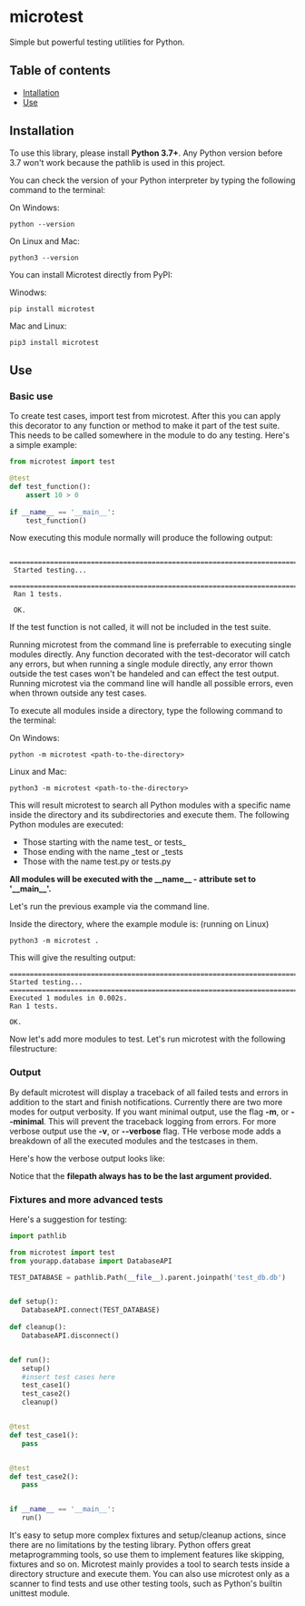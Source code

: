 # microtest
Simple but powerful testing utilities for Python.


## Table of contents
- [Intallation](installation)
- [Use](use)

## Installation

To use this library, please install **Python 3.7+**. 
Any Python version before 3.7 won't work because the pathlib is used in this project.

You can check the version of your Python interpreter by typing the following command to the terminal:

On Windows:

    python --version
  
On Linux and Mac:

    python3 --version
    
You can install Microtest directly from PyPI:

Winodws:

    pip install microtest
    
Mac and Linux:

    pip3 install microtest

## Use

### Basic use
To create test cases, import test from microtest.
After this you can apply this decorator to any function or method to make it part of the test suite.
This needs to be called somewhere in the module to do any testing. Here's a simple example:

```python
from microtest import test

@test
def test_function():
    assert 10 > 0
    
if __name__ == '__main__':
    test_function()
```
Now executing this module normally will produce the following output:
 ```shell
  ===========================================================================
  Started testing...
  ===========================================================================
  Ran 1 tests.

  OK.
 ```
 If the test function is not called, it will not be included in the test suite.
 
 Running microtest from the command line is preferrable to executing single modules directly.
 Any function decorated with the test-decorator will catch any errors, but when running a single module
 directly, any error thown outside the test cases won't be handeled and can effect the test output.
 Running microtest via the command line will handle all possible errors, even when thrown outside any test cases.
 
 To execute all modules inside a directory, type the following command to the terminal:
 
 On Windows:
 
    python -m microtest <path-to-the-directory>
    
 Linux and Mac:
 
    python3 -m microtest <path-to-the-directory>
    
  This will result microtest to search all Python modules with a specific name inside the directory and its subdirectories and execute them.
  The following Python modules are executed:
  
  - Those starting with the name test\_ or tests\_
  - Those ending with the name \_test or \_tests
  - Those with the name test.py or tests.py
  
  **All modules will be executed with the \_\_name\_\_ - attribute set to '\_\_main\_\_'.**
  
  Let's run the previous example via the command line.
  
  Inside the directory, where the example module is: (running on Linux)
  
    python3 -m microtest .
  
  This will give the resulting output:
  ```shell
===========================================================================
Started testing...
===========================================================================
Executed 1 modules in 0.002s.
Ran 1 tests.

OK.
  ```
  
Now let's add more modules to test. Let's run microtest with the following filestructure:


### Output

By default microtest will display a traceback of all failed tests and errors in addition to the start and finish notifications.
Currently there are two more modes for output verbosity. If you want minimal output, use the flag **-m**, or **--minimal**.
This will prevent the traceback logging from errors. For more verbose output use the **-v**, or **--verbose** flag.
THe verbose mode adds a breakdown of all the executed modules and the testcases in them.

Here's how the verbose output looks like:

Notice that the **filepath always has to be the last argument provided.**

### Fixtures and more advanced tests

Here's a suggestion for testing:

 ```python
import pathlib

from microtest import test
from yourapp.database import DatabaseAPI

TEST_DATABASE = pathlib.Path(__file__).parent.joinpath('test_db.db')


def setup():
    DatabaseAPI.connect(TEST_DATABASE)
    
def cleanup():
    DatabaseAPI.disconnect()


def run():
    setup()
    #insert test cases here
    test_case1()
    test_case2()
    cleanup()


@test
def test_case1():
    pass


@test
def test_case2():
    pass


if __name__ == '__main__':
    run()
  ```
 It's easy to setup more complex fixtures and setup/cleanup actions, since there are no limitations by the testing library.
 Python offers great metaprogramming tools, so use them to implement features like skipping, fixtures and so on.
 Microtest mainly provides a tool to search tests inside a directory structure and execute them.
 You can also use microtest only as a scanner to find tests and use other testing tools, such as Python's builtin unittest module.
